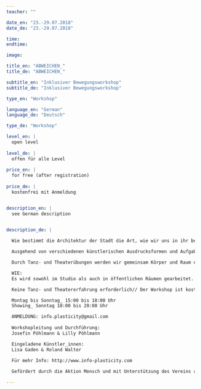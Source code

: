 ```yaml
---
teacher: ""

date_en: "23.-29.07.2018"
date_de: "23.-29.07.2018"

time: 
endtime: 

image: 

title_en: "ABWEICHEN_"
title_de: "ABWEICHEN_"

subtitle_en: "Inklusiver Bewegungsworkshop"
subtitle_de: "Inklusiver Bewegungsworkshop"

type_en: "Workshop"

language_en: "German"
language_de: "Deutsch"

type_de: "Workshop"

level_en: |
  open level  
  
level_de: |
  offen für alle Level  
  
price_en: |
  for free (after registration)
  
price_de: |
  kostenfrei mit Anmeldung


description_en: |
  see German description

  
description_de: |

  Wie bestimmt die Architektur der Stadt die Art, wie wir uns in ihr bewegen und agieren? Wann weichen wir freiwillig ab/aus, und wann zwingt uns die Stadt ab- oder auszuweichen?  

  Ausgehend von verschiedenen künstlerischen Ausdrucksformen und Aufgabestellungen wollen wir parallel bestehende Öffentlichkeiten gemeinsam durchstreifen, die Frage nach ihren Grenzverläufen stellen und uns mit ihrer Durchlässigkeit auseinandersetzen.  

  Durch Tanz- und Theaterübungen werden wir gemeinsam Körper und Raum erforschen und unsere auditive, taktile und visuelle Wahrnehmung schärfen. Wir wollen die Differenzen, Abweichungen und Abzweigungen zum Tanzen bringen und beständig in Bewegung halten.  

  WIE:   
  Es wird sowohl im Studio als auch in öffentlichen Räumen gearbeitet. Die Arbeit im Studio soll vor allem dazu dienen, den Teilnehmer_innen verschiedene Herangehensweisen an Bewegung, Text und Schauspiel zu ermöglichen, um sich dann mit den urbanen Räumen auseinanderzusetzen. Mit dieser Voraussetzung werden anschließend Manifestationen und Exkursionen in öffentlichen Räumen entworfen und erprobt. Im Fokus stehen der Dialog und die gemeinsame Reflexion eigener Wahrnehmungen und Erfahrungen, sowie eine gemeinsame Bewegungsrecherche, die am Ende der Woche zu einem Showing führen soll.  

  Keine Tanz- und Theatererfahrung erforderlich// Der Workshop ist kostenlos und mit Anmeldung!  

  Montag bis Sonntag_ 15:00 bis 18:00 Uhr    
  Showing_ Sonntag 18:00 bis 20:00 Uhr  

  ANMELDUNG: info.plasticity@gmail.com  
  
  Workshopleitung und Durchführung:
  Josefin Pöhlmann & Lilly Pöhlmann  

  Eingeladene Künstler_innen:  
  Lisa Gaden & Roland Walter  
  
  Für mehr Info: http://www.info-plasticity.com  

  Gefördert durch die Aktion Mensch und mit Unterstützung des Vereins art aspects.  

---
```




